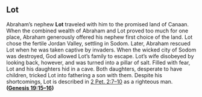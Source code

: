 
## Lot

Abraham’s nephew **Lot** traveled with him to the promised land of Canaan. When the combined wealth of Abraham and Lot proved too much for one place, Abraham generously offered his nephew first choice of the land. Lot chose the fertile Jordan Valley, settling in Sodom. Later, Abraham rescued Lot when he was taken captive by invaders. When the wicked city of Sodom was destroyed, God allowed Lot’s family to escape. Lot’s wife disobeyed by looking back, however, and was turned into a pillar of salt. Filled with fear, Lot and his daughters hid in a cave. Both daughters, desperate to have children, tricked Lot into fathering a son with them. Despite his shortcomings, Lot is described in [2 Pet. 2:7–10](https://www.esv.org/2+Peter+2%3A7%E2%80%9310/) as a righteous man. **([Genesis 19:15–16](https://www.esv.org/Genesis+19%3A15%E2%80%9316/))**

